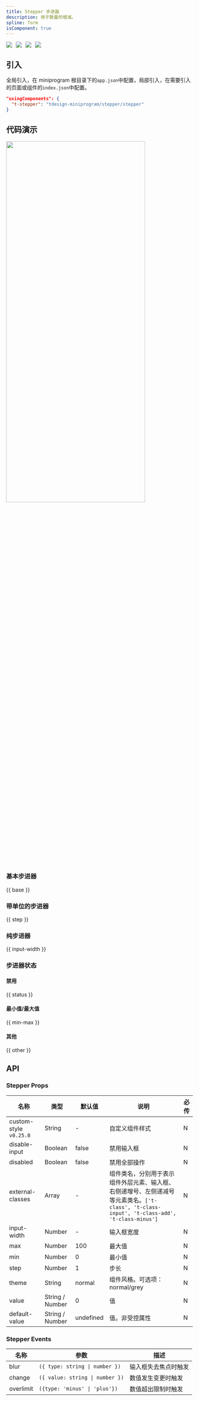 ```yaml
---
title: Stepper 步进器
description: 用于数量的增减。
spline: form
isComponent: true
---
```


<span class="coverages-badge" style="margin-right: 10px"><img src="https://img.shields.io/badge/coverages%3A%20lines-90%25-blue" /></span><span class="coverages-badge" style="margin-right: 10px"><img src="https://img.shields.io/badge/coverages%3A%20functions-82%25-blue" /></span><span class="coverages-badge" style="margin-right: 10px"><img src="https://img.shields.io/badge/coverages%3A%20statements-90%25-blue" /></span><span class="coverages-badge" style="margin-right: 10px"><img src="https://img.shields.io/badge/coverages%3A%20branches-94%25-blue" /></span>
## 引入

全局引入，在 miniprogram 根目录下的`app.json`中配置，局部引入，在需要引入的页面或组件的`index.json`中配置。

```json
"usingComponents": {
  "t-stepper": "tdesign-miniprogram/stepper/stepper"
}
```

## 代码演示

<img src="https://tdesign.gtimg.com/miniprogram/readme/stepper.png" width="375px" height="50%">

### 基本步进器

{{ base }}

### 带单位的步进器

{{ step }}

### 纯步进器

{{ input-width }}

### 步进器状态

#### 禁用

{{ status }}

#### 最小值/最大值

{{ min-max }}

#### 其他

{{ other }}


## API
### Stepper Props

名称 | 类型 | 默认值 | 说明 | 必传
-- | -- | -- | -- | --
custom-style `v0.25.0` | String | - | 自定义组件样式 | N
disable-input | Boolean | false | 禁用输入框 | N
disabled | Boolean | false | 禁用全部操作 | N
external-classes | Array | - | 组件类名，分别用于表示组件外层元素、输入框、右侧递增号、左侧递减号等元素类名。`['t-class', 't-class-input', 't-class-add', 't-class-minus']` | N
input-width | Number | - | 输入框宽度 | N
max | Number | 100 | 最大值 | N
min | Number | 0 | 最小值 | N
step | Number | 1 | 步长 | N
theme | String | normal | 组件风格。可选项：normal/grey | N
value | String / Number | 0 | 值 | N
default-value | String / Number | undefined | 值。非受控属性 | N

### Stepper Events

名称 | 参数 | 描述
-- | -- | --
blur | `({ type: string \| number })` | 输入框失去焦点时触发
change | `({ value: string \| number })` | 数值发生变更时触发
overlimit | `({type: 'minus' \| 'plus'})` | 数值超出限制时触发
